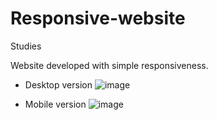 # Responsive-website
Studies

Website developed with simple responsiveness.


- Desktop version
![image](https://user-images.githubusercontent.com/56695817/138914858-115596ca-ad62-45ff-8054-9097e138664c.png)

- Mobile version
![image](https://user-images.githubusercontent.com/56695817/138915227-621f7925-ad42-46c0-8c56-5adf20786cf2.png)



